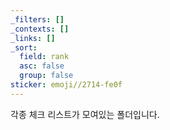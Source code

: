 ```yaml
---
_filters: []
_contexts: []
_links: []
_sort:
  field: rank
  asc: false
  group: false
sticker: emoji//2714-fe0f
---
```

각종 체크 리스트가 모여있는 폴더입니다.